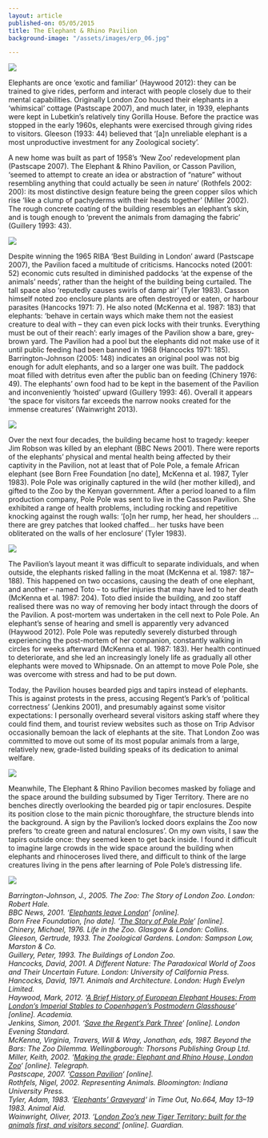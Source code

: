 ```yaml
---
layout: article
published-on: 05/05/2015
title: The Elephant & Rhino Pavilion
background-image: "/assets/images/erp_06.jpg"

---
```

![](/assets/images/erp_01.jpg)

Elephants are once ‘exotic and familiar’ (Haywood 2012): they can be trained to give rides, perform and interact with people closely due to their mental capabilities. Originally London Zoo housed their elephants in a ‘whimsical’ cottage (Pastscape 2007), and much later, in 1939, elephants were kept in Lubetkin’s relatively tiny Gorilla House. Before the practice was stopped in the early 1960s, elephants were exercised through giving rides to visitors. Gleeson (1933: 44) believed that ‘\[a\]n unreliable elephant is a most unproductive investment for any Zoological society’.

A new home was built as part of 1958’s ‘New Zoo’ redevelopment plan (Pastscape 2007). The Elephant & Rhino Pavilion, or Casson Pavilion, ‘seemed to attempt to create an idea or abstraction of “nature” without resembling anything that could actually be seen _in_ nature’ (Rothfels 2002: 200): its most distinctive design feature being the green copper silos which rise ‘like a clump of pachyderms with their heads together’ (Miller 2002). The rough concrete coating of the building resembles an elephant’s skin, and is tough enough to ‘prevent the animals from damaging the fabric’ (Guillery 1993: 43).

![](/assets/images/erp_02.jpg)

Despite winning the 1965 RIBA ‘Best Building in London’ award (Pastscape 2007), the Pavilion faced a multitude of criticisms. Hancocks noted (2001: 52) economic cuts resulted in diminished paddocks ‘at the expense of the animals’ needs’, rather than the height of the building being curtailed. The tall space also ‘reputedly causes swirls of damp air’ (Tyler 1983). Casson himself noted zoo enclosure plants are often destroyed or eaten, or harbour parasites (Hancocks 1971: 7). He also noted (McKenna et al. 1987: 183) that elephants: ‘behave in certain ways which make them not the easiest creature to deal with – they can even pick locks with their trunks. Everything must be out of their reach’: early images of the Pavilion show a bare, grey-brown yard. The Pavilion had a pool but the elephants did not make use of it until public feeding had been banned in 1968 (Hancocks 1971: 185). Barrington-Johnson (2005: 148) indicates an original pool was not big enough for adult elephants, and so a larger one was built. The paddock moat filled with detritus even after the public ban on feeding (Chinery 1976: 49). The elephants’ own food had to be kept in the basement of the Pavilion and inconveniently ‘hoisted’ upward (Guillery 1993: 46). Overall it appears ‘the space for visitors far exceeds the narrow nooks created for the immense creatures’ (Wainwright 2013).

![](/assets/images/erp_03.jpg)

Over the next four decades, the building became host to tragedy: keeper Jim Robson was killed by an elephant (BBC News 2001). There were reports of the elephants’ physical and mental health being affected by their captivity in the Pavilion, not at least that of Pole Pole, a female African elephant (see Born Free Foundation \[no date\], McKenna et al. 1987, Tyler 1983). Pole Pole was originally captured in the wild (her mother killed), and gifted to the Zoo by the Kenyan government. After a period loaned to a film production company, Pole Pole was sent to live in the Casson Pavilion. She exhibited a range of health problems, including rocking and repetitive knocking against the rough walls: ‘\[o\]n her rump, her head, her shoulders … there are grey patches that looked chaffed… her tusks have been obliterated on the walls of her enclosure’ (Tyler 1983).

![](/assets/images/erp_04.jpg)

The Pavilion’s layout meant it was difficult to separate individuals, and when outside, the elephants risked falling in the moat (McKenna et al. 1987: 187–188). This happened on two occasions, causing the death of one elephant, and another – named Toto – to suffer injuries that may have led to her death (McKenna et al. 1987: 204). Toto died inside the building, and zoo staff realised there was no way of removing her body intact through the doors of the Pavilion. A post-mortem was undertaken in the cell next to Pole Pole. An elephant’s sense of hearing and smell is apparently very advanced (Haywood 2012). Pole Pole was reputedly severely disturbed through experiencing the post-mortem of her companion, constantly walking in circles for weeks afterward (McKenna et al. 1987: 183). Her health continued to deteriorate, and she led an increasingly lonely life as gradually all other elephants were moved to Whipsnade. On an attempt to move Pole Pole, she was overcome with stress and had to be put down.

Today, the Pavilion houses bearded pigs and tapirs instead of elephants. This is against protests in the press, accusing Regent’s Park’s of ‘political correctness’ (Jenkins 2001), and presumably against some visitor expectations: I personally overheard several visitors asking staff where they could find them, and tourist review websites such as those on Trip Advisor occasionally bemoan the lack of elephants at the site. That London Zoo was committed to move out some of its most popular animals from a large, relatively new, grade-listed building speaks of its dedication to animal welfare.

![](/assets/images/erp_05.jpg)

Meanwhile, The Elephant & Rhino Pavilion becomes masked by foliage and the space around the building subsumed by Tiger Territory. There are no benches directly overlooking the bearded pig or tapir enclosures. Despite its position close to the main picnic thoroughfare, the structure blends into the background. A sign by the Pavilion’s locked doors explains the Zoo now prefers ‘to create green and natural enclosures’. On my own visits, I saw the tapirs outside once: they seemed keen to get back inside. I found it difficult to imagine large crowds in the wide space around the building when elephants and rhinoceroses lived there, and difficult to think of the large creatures living in the pens after learning of Pole Pole’s distressing life.

![](/assets/images/erp_06.jpg)

_Barrington-Johnson, J., 2005. The Zoo: The Story of London Zoo. London: Robert Hale.  
BBC News, 2001. ‘_[_Elephants leave London_](http://news.bbc.co.uk/1/hi/england/1631128.stm)_‘ \[online\].  
Born Free Foundation, \[no date\]. ‘_[_The Story of Pole Pole_](http://www.bornfree.org.uk/about-us/history/pole-pole-story/)_‘ \[online\].  
Chinery, Michael, 1976. Life in the Zoo. Glasgow & London: Collins.  
Gleeson, Gertrude, 1933. The Zoological Gardens. London: Sampson Low, Marston & Co.  
Guillery, Peter, 1993. The Buildings of London Zoo.  
Hancocks, David, 2001. A Different Nature: The Paradoxical World of Zoos and Their Uncertain Future. London: University of California Press.  
Hancocks, David, 1971. Animals and Architecture. London: Hugh Evelyn Limited.  
Haywood, Mark, 2012. ‘_[_A Brief History of European Elephant Houses: From London’s Imperial Stables to Copenhagen’s Postmodern Glasshouse_](https://www.academia.edu/1384194/A_Brief_History_of_European_Elephant_Houses_from_Londons_Imperial_Stables_to_Copenhagens_Post-modern_Glasshouse)_’ \[online\]. Academia.  
Jenkins, Simon, 2001. ‘_[_Save the Regent’s Park Three_](http://www.standard.co.uk/news/save-the-regents-park-three-%206300888.html)_‘ \[online\]. London Evening Standard.  
McKenna, Virginia, Travers, Will & Wray, Jonathan, eds, 1987. Beyond the Bars: The Zoo Dilemma. Wellingborough: Thorsons Publishing Group Ltd.  
Miller, Keith, 2002. ‘_[_Making the grade: Elephant and Rhino House, London Zoo_](http://www.telegraph.co.uk/property/3308706/Making-the-grade-Elephant-and-Rhino-House-London-Zoo.html)_‘ \[online\]. Telegraph.  
Pastscape, 2007. ‘_[_Casson Pavilion_](http://www.pastscape.org.uk/hob.aspx?hob_id=619100)_‘ \[online\].  
Rothfels, Nigel, 2002. Representing Animals. Bloomington: Indiana University Press.  
Tyler, Adam, 1983. ‘_[_Elephants’ Graveyard_](http://www.animalaid.org.uk/images/aablog/polepole.pdf)_‘ in Time Out, No.664, May 13–19 1983. Animal Aid.  
Wainwright, Oliver, 2013. ‘_[_London Zoo’s new Tiger Territory: built for the animals first, and visitors second’_](http://www.theguardian.com/artanddesign/architecture-design-blog/2013/mar/20/london-zoo-new-tiger-territory) _\[online\]. Guardian._